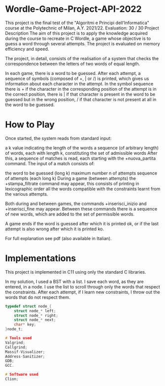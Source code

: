# Wordle-Game-Project-API-2022
This project is the final test of the "Algoritmi e Principi dell'Informatica" course at the Polytechnic of Milan, A.Y. 2021/22.
Evaluation: 30 / 30
Project Description
The aim of this project is to apply the knowledge acquired during the course to recreate in C Wordle, a game whose objective is to guess a word through several attempts. The project is evaluated on memory efficiency and speed.

The project, in detail, consists of the realisation of a system that checks the correspondence between the letters of two words of equal length.

In each game, there is a word to be guessed. After each attempt, a sequence of symbols (composed of +, | or /) is printed, which gives us information about each character in the attempt. In the symbol sequence there is + if the character in the corresponding position of the attempt is in the correct position, there is | if that character is present in the word to be guessed but in the wrong position, / if that character is not present at all in the word to be guessed.

# How to Play
Once started, the system reads from standard input:

a k value indicating the length of the words
a sequence (of arbitrary length) of words, each with length k, constituting the set of admissible words
After this, a sequence of matches is read, each starting with the +nuova_partita command. The input of a match consists of:

the word to be guessed (long k)
maximum number n of attempts
sequence of attempts (each long k)
During a game (between attempts) the +stampa_filtrate command may appear, this consists of printing in lexicographic order all the words compatible with the constraints learnt from the various attempts.

Both during and between games, the commands +inserisci_inizio and +inserisci_fine may appear. Between these commands there is a sequence of new words, which are added to the set of permissible words.

A game ends if the word is guessed after which it is printed ok, or if the last attempt is also wrong after which it is printed ko.

For full explanation see pdf (also available in Italian).

# Implementations
This project is implemented in C11 using only the standard C libraries.

In my solution, I used a BST with a list. I save each word, as they are entered, in a node. I use the list to scroll through only the words that respect the constraints. After each attempt, if I learn new constraints, I throw out the words that do not respect them.

```c
typedef struct node_{
    struct node_* left;
    struct node_* right;
    struct node_* next;
    char* key;
}node_t;

# Tools used
Valgrind;
Callgrind;
Massif-Visualizer;
Address-Sanitizer;
GDB;
GCC.

# Software used
Clion;
